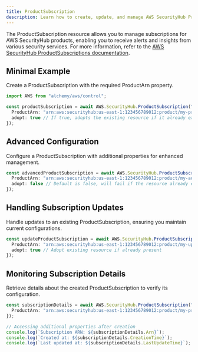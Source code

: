 ```yaml
---
title: ProductSubscription
description: Learn how to create, update, and manage AWS SecurityHub ProductSubscriptions using Alchemy Cloud Control.
---
```



The ProductSubscription resource allows you to manage subscriptions for AWS SecurityHub products, enabling you to receive alerts and insights from various security services. For more information, refer to the [AWS SecurityHub ProductSubscriptions documentation](https://docs.aws.amazon.com/securityhub/latest/userguide/).

## Minimal Example

Create a ProductSubscription with the required ProductArn property.

```ts
import AWS from "alchemy/aws/control";

const productSubscription = await AWS.SecurityHub.ProductSubscription("myProductSubscription", {
  ProductArn: "arn:aws:securityhub:us-east-1:123456789012:product/my-product",
  adopt: true // If true, adopts the existing resource if it already exists
});
```

## Advanced Configuration

Configure a ProductSubscription with additional properties for enhanced management.

```ts
const advancedProductSubscription = await AWS.SecurityHub.ProductSubscription("advancedProductSubscription", {
  ProductArn: "arn:aws:securityhub:us-east-1:123456789012:product/my-advanced-product",
  adopt: false // Default is false, will fail if the resource already exists
});
```

## Handling Subscription Updates

Handle updates to an existing ProductSubscription, ensuring you maintain current configurations.

```ts
const updateProductSubscription = await AWS.SecurityHub.ProductSubscription("updateProductSubscription", {
  ProductArn: "arn:aws:securityhub:us-east-1:123456789012:product/my-updated-product",
  adopt: true // Adopt existing resource if already present
});
```

## Monitoring Subscription Details

Retrieve details about the created ProductSubscription to verify its configuration.

```ts
const subscriptionDetails = await AWS.SecurityHub.ProductSubscription("subscriptionDetails", {
  ProductArn: "arn:aws:securityhub:us-east-1:123456789012:product/my-product"
});

// Accessing additional properties after creation
console.log(`Subscription ARN: ${subscriptionDetails.Arn}`);
console.log(`Created at: ${subscriptionDetails.CreationTime}`);
console.log(`Last updated at: ${subscriptionDetails.LastUpdateTime}`);
```

